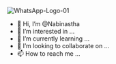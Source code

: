 ![WhatsApp-Logo-01](https://github.com/Nabinastha/Nabinastha/assets/135742615/b00e15c7-5ce0-4df9-a142-f229aa0271ad)
- 👋 Hi, I’m @Nabinastha
- 👀 I’m interested in ...
- 🌱 I’m currently learning ...
- 💞️ I’m looking to collaborate on ...
- 📫 How to reach me ...

<!---
Nabinastha/Nabinastha is a ✨ special ✨ repository because its `README.md` (this file) appears on your GitHub profile.
You can click the Preview link to take a look at your changes.
--->
